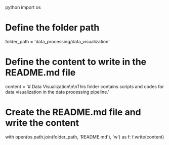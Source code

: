 python
import os

# Define the folder path
folder_path = 'data_processing/data_visualization'

# Define the content to write in the README.md file
content = '# Data Visualization\n\nThis folder contains scripts and codes for data visualization in the data processing pipeline.'

# Create the README.md file and write the content
with open(os.path.join(folder_path, 'README.md'), 'w') as f:
    f.write(content)
